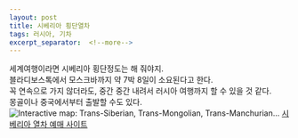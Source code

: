 ```yaml
---
layout: post
title: 시베리아 횡단열차
tags: 러시아, 기차
excerpt_separator:  <!--more-->
---
```


세계여행이라면 시베리아 횡단정도는 해 줘야지.<br>
블라디보스톡에서 모스크바까지 약 7박 8일이 소요된다고 한다.<br>
꼭 연속으로 가지 않더라도, 중간 중간 내려서 러시아 여행까지 할 수 있을 것 같다.<br>
몽골이나 중국에서부터 출발할 수도 있다.
![Interactive map: Trans-Siberian, Trans-Mongolian, Trans-Manchurian...](https://www.seat61.com/images/Trans-Siberian-map.jpg)
[시베리아 열차 예매 사이트](https://www.transsiberianexpress.net/)
